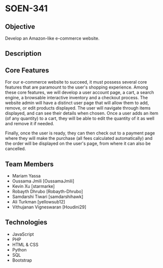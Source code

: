 # SOEN-341

## Objective

Develop an Amazon-like e-commerce website.

## Description



## Core Features

For our e-commerce website to succeed, it must possess several core features that are paramount to the user's shopping experience. Among these core features, we will develop a user account page, a cart, a search engine, a browsable interactive inventory and a checkout process. The website admin will have a distinct user page that will allow them to add, remove, or edit products displayed. The user will navigate through items displayed, and can see their details when chosen. Once a user adds an item (of any quantity) to a cart, they will be able to edit the quantity of it as well and remove it if needed.

Finally, once the user is ready, they can then check out to a payment page where they will make the purchase (all fees calculated automatically) and the order will be displayed on the user's page, from where it can also be cancelled. 

## Team Members

* Mariam Yassa
* Oussama Jmili [OussamaJmili]
* Kevin Xu [starmarke]
* Robayth Dhrubo [Robayth-Dhrubo]
* Samdarshi Tiwari [samdarshihawk]
* Ali Turkman [yellowsub12]
* Vithujanan Vigneswaran [Houdini29]

## Technologies
* JavaScript
* PHP
* HTML & CSS
* Python
* SQL
* Bootstrap
